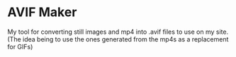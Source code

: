 # AVIF Maker

My tool for converting still images
and mp4 into .avif files to use
on my site. (The idea being to use
the ones generated from the mp4s
as a replacement for GIFs)


